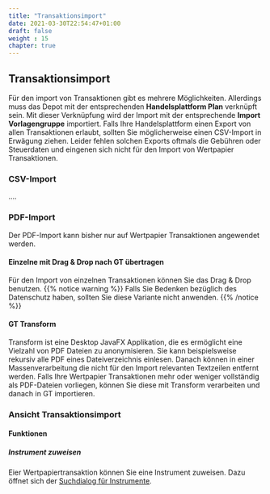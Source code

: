 ```yaml
---
title: "Transaktionsimport"
date: 2021-03-30T22:54:47+01:00
draft: false
weight : 15
chapter: true
---
```

## Transaktionsimport
Für den import von Transaktionen gibt es mehrere Möglichkeiten. Allerdings muss das Depot mit der entsprechenden **Handelsplattform Plan** verknüpft sein. Mit dieser Verknüpfung wird der Import mit der entsprechende **Import Vorlagengruppe** importiert. Falls Ihre Handelsplattform einen Export von allen Transaktionen erlaubt, sollten Sie  möglicherweise einen CSV-Import in Erwägung ziehen. Leider fehlen solchen Exports oftmals die Gebühren oder Steuerdaten und eingenen sich nicht für den Import von Wertpapier Transaktionen.
### CSV-Import
....
### PDF-Import
Der PDF-Import kann bisher nur auf Wertpapier Transaktionen angewendet werden.
#### Einzelne mit Drag & Drop nach GT übertragen
Für den Import von einzelnen Transaktionen können Sie das Drag & Drop benutzen.
{{% notice warning %}}
Falls Sie Bedenken bezüglich des Datenschutz haben, sollten Sie diese Variante nicht anwenden.
{{% /notice %}}
#### GT Transform
Transform ist eine Desktop JavaFX Applikation, die es ermöglicht eine Vielzahl von PDF Dateien zu anonymisieren. Sie kann beispielsweise rekursiv alle PDF eines Dateiverzeichnis einlesen. Danach können in einer Massenverarbeitung die nicht für den Import relevanten Textzeilen entfernt werden. Falls Ihre Wertpapier Transaktionen mehr oder weniger vollständig als PDF-Dateien vorliegen, können Sie diese mit Transform verarbeiten und danach in GT importieren.

### Ansicht Transaktionsimport

#### Funktionen

##### Instrument zuweisen
Eier Wertpapiertransaktion können Sie eine Instrument zuweisen. Dazu öffnet sich der [Suchdialog für Instrumente](../../../watchlistinstrument/instrument/searchdialog).
